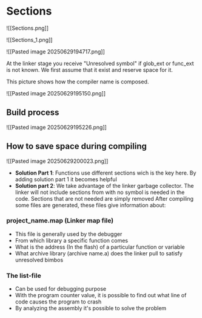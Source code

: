 
# Sections

![[Sections.png]]


![[Sections_1.png]]


![[Pasted image 20250629194717.png]]

At the linker stage you receive "Unresolved symbol" if glob_ext or func_ext is not known. We first assume that it exist and reserve space for it.

This picture shows how the compiler name is composed.

![[Pasted image 20250629195150.png]]


## Build process

![[Pasted image 20250629195226.png]]

## How to save space during compiling

![[Pasted image 20250629200023.png]]


* **Solution Part 1**: Functions use different sections wich is the key here. By adding solution part 1 it becomes helpful
* **Solution part 2**: We take advantage of the linker garbage collector. The linker will not include sections from with no symbol is needed in the code. Sections that are not needed are simply removed
After compiling some files are generated, these files give information about:


### project_name.map (Linker map file)
* This file is generally used by the debugger 
* From which library a specific function comes
* What is the address (In the flash) of a particular function or variable
* What archive library (archive name.a) does the linker pull to satisfy unresolved bimbos
### The list-file 
* Can be used for debugging purpose
* With the program counter value, it is possible to find out what line of code causes the program to crash
* By analyzing the assembly it's possible to solve the problem